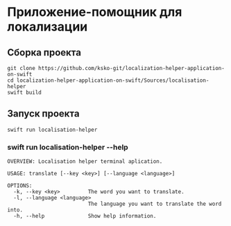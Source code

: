 # Приложение-помощник для локализации

## Сборка проекта
```
git clone https://github.com/ksko-git/localization-helper-application-on-swift
cd localization-helper-application-on-swift/Sources/localisation-helper
swift build
```
## Запуск проекта
```
swift run localisation-helper
```
### swift run localisation-helper --help
```
OVERVIEW: Localisation helper terminal aplication.

USAGE: translate [--key <key>] [--language <language>]

OPTIONS:
  -k, --key <key>         The word you want to translate. 
  -l, --language <language>
                          The language you want to translate the word into. 
  -h, --help              Show help information.
```
